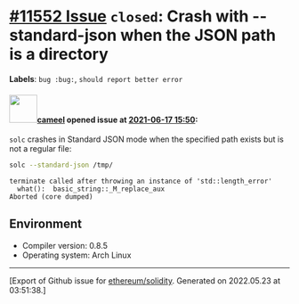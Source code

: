 # [\#11552 Issue](https://github.com/ethereum/solidity/issues/11552) `closed`: Crash with --standard-json when the JSON path is a directory
**Labels**: `bug :bug:`, `should report better error`


#### <img src="https://avatars.githubusercontent.com/u/137030?v=4" width="50">[cameel](https://github.com/cameel) opened issue at [2021-06-17 15:50](https://github.com/ethereum/solidity/issues/11552):

`solc` crashes in Standard JSON mode when the specified path exists but is not a regular file:

```bash
solc --standard-json /tmp/
```

```
terminate called after throwing an instance of 'std::length_error'
  what():  basic_string::_M_replace_aux
Aborted (core dumped)
```

## Environment

- Compiler version: 0.8.5
- Operating system: Arch Linux




-------------------------------------------------------------------------------



[Export of Github issue for [ethereum/solidity](https://github.com/ethereum/solidity). Generated on 2022.05.23 at 03:51:38.]
